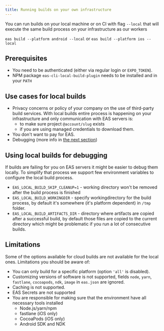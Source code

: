 ```yaml
---
title: Running builds on your own infrastructure
---
```


You can run builds on your local machine or on CI with flag `--local` that will execute the same build process on your infrastructure as our workers

`eas build --platform android --local` or `eas build --platform ios --local`


## Prerequisites

- You need to be authenticated (either via regular login or `EXPO_TOKEN`).
- NPM package `eas-cli-local-build-plugin` needs to be installed and in your `PATH`

## Use cases for local builds

- Privacy concerns or policy of your company on the use of third-party build services. With local builds entire process is happening on your infrastructure and only communication with EAS servers is:
  - to make sure project `@account/slug` exists
  - if you are using managed credentials to download them.
- You don't want to pay for EAS. <!-- and free tier is not enough for you. -->
- Debugging (more info in [the next section](#using-local-builds-for-debugging))

## Using local builds for debugging

If builds are failing for you on EAS servers it might be easier to debug them locally. To simplify that process we support few environment variables to configure the local build process.

- `EAS_LOCAL_BUILD_SKIP_CLEANUP=1` - working directory won't be removed after the build process is finished
- `EAS_LOCAL_BUILD_WORKINGDIR` - specify workingdirectory for the build process, by default it's somewhere (it's platform dependent) in `/tmp` folder.
- `EAS_LOCAL_BUILD_ARTIFACTS_DIR` - directory where artifacts are copied after a successful build, by default those files are copied to the current directory which might be problematic if you run a lot of consecutive builds.

## Limitations

Some of the options available for cloud builds are not available for the local ones. Limitations you should be aware of:

- You can only build for a specific platform (option `'all'` is disabled).
- Customizing versions of software is not supported, fields `node`, `yarn`, `fastlane`, `cocoapods`, `ndk`, `image` in `eas.json` are ignored.
- Caching is not supported.
- EAS Secrets are not supported
- You are responsible for making sure that the environment have all necessary tools installed
    - Node.js/yarn/npm
    - fastlane (iOS only)
    - CocoaPods (iOS only)
    - Android SDK and NDK
